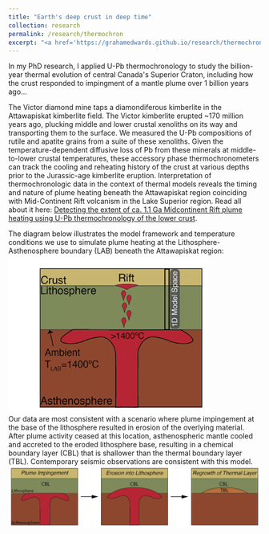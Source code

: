 ```yaml
---
title: "Earth's deep crust in deep time"
collection: research
permalink: /research/thermochron
excerpt: "<a href='https://grahamedwards.github.io/research/thermochron'><img src='/images/thermochron/xenolith.jpg' width='400'></a>"
---
```

<!-- Excerpt: The temperature-dependent diffusive loss of Pb from accessory phase minerals in deep crustal xenoliths record the billion-year cooling histories of the middle to lower crust. <br> -->

In my PhD research, I applied U-Pb thermochronology to study the billion-year thermal evolution of central Canada's Superior Craton, including how the crust responded to impingment of a mantle plume over 1 billion years ago...

The Victor diamond mine taps a diamondiferous kimberlite in the Attawapiskat kimberlite field. The Victor kimberlite erupted ~170 million years ago, plucking middle and lower crustal xenoliths on its way and transporting them to the surface. We measured the U-Pb compositions of rutile and apatite grains from a suite of these xenoliths. Given the temperature-dependent diffusive loss of Pb from these minerals at middle-to-lower crustal temperatures, these accessory phase thermochronometers can track the cooling and reheating history of the crust at various depths prior to the Jurassic-age kimberlite eruption. Interpretation of thermochronologic data in the context of thermal models reveals the timing and nature of plume heating beneath the Attawapiskat region coinciding with Mid-Continent Rift volcanism in the Lake Superior region. Read all about it here: [Detecting the extent of ca. 1.1 Ga Midcontinent Rift plume heating using U-Pb thermochronology of the lower crust](https://pubs.geoscienceworld.org/gsa/geology/article/46/10/911/548171/Detecting-the-extent-of-ca-11-Ga-Midcontinent-Rift?guestAccessKey=386072c8-2e76-4f48-a034-2d9bd19de004).  

The diagram below illustrates the model framework and temperature conditions we use to simulate plume heating at the Lithosphere-Asthenosphere boundary (LAB) beneath the Attawapiskat region:
<br/>
<img src='../images/thermochron/Plume_heating_only-01.png' width='400'>
<br/>
Our data are most consistent with a scenario where plume impingement at the base of the lithosphere resulted in erosion of the overlying material. After plume activity ceased at this location, asthenospheric mantle cooled and accreted to the eroded lithosphere base, resulting in a chemical boundary layer (CBL) that is shallower than the thermal boundary layer (TBL). Contemporary seismic observations are consistent with this model. <img src='../images/thermochron/Impingement_Erosion_Diagram.png' width='600'>
